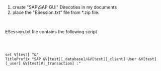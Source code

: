 1. create "SAP\SAP GUI\" Direcoties in my documents
2. place the "ESession.txt" file from *.zip file.


</BR>

ESession.txt file contains the following script

</BR>

```script

set V[test] "&"
TitlePrefix "SAP &V[test][_database]/&V[test][_client] User &V[test][_user] &V[test]V[_transaction] :"


```
